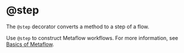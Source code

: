 # @step

The `@step` decorator converts a method to a step of a flow.

Use `@step` to construct Metaflow workflows. For more information, see [Basics of Metaflow](/metaflow/basics).

<!-- WARNING: THIS FILE WAS AUTOGENERATED! DO NOT EDIT! Instead, edit the notebook w/the location & name as this file. -->


<DocSection type="function" name="step" module="metaflow" show_import="True" heading_level="3" link="https://github.com/Netflix/metaflow/tree/master/metaflow/decorators.py#L589">
<SigArgSection>
<SigArg name="" />
</SigArgSection>
<Description summary="Marks a method in a FlowSpec as a Metaflow Step. Note that this\ndecorator needs to be placed as close to the method as possible (ie:\nbefore other decorators)." extended_summary="In other words, this is valid:\n```\n@batch\n@step\ndef foo(self):\n    pass\n```\n\nwhereas this is not:\n```\n@step\n@batch\ndef foo(self):\n    pass\n```" />
<ParamSection name="Parameters">
	<Parameter name="f" type="Union[Callable[[FlowSpecDerived], None], Callable[[FlowSpecDerived, Any], None]]" desc="Function to make into a Metaflow Step" />
</ParamSection>
<ParamSection name="Returns">
	<Parameter type="Union[Callable[[FlowSpecDerived, StepFlag], None], Callable[[FlowSpecDerived, Any, StepFlag], None]]" desc="Function that is a Metaflow Step" />
</ParamSection>
</DocSection>

